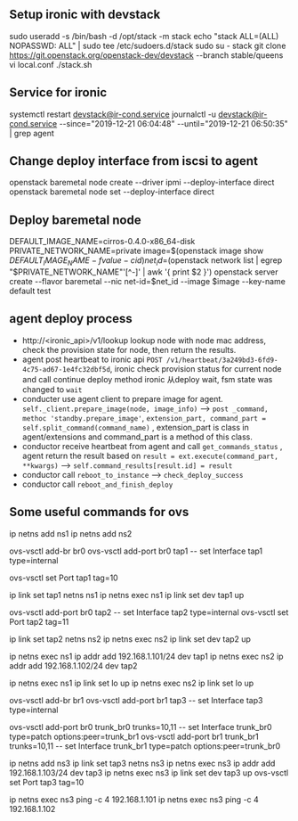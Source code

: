 ## Setup ironic with devstack
sudo useradd -s /bin/bash -d /opt/stack -m stack
echo "stack ALL=(ALL) NOPASSWD: ALL" | sudo tee /etc/sudoers.d/stack
sudo su - stack
git clone https://git.openstack.org/openstack-dev/devstack --branch stable/queens
vi local.conf
./stack.sh

## Service for ironic
systemctl restart devstack@ir-cond.service
journalctl -u devstack@ir-cond.service --since="2019-12-21 06:04:48" --until="2019-12-21 06:50:35" | grep agent

## Change deploy interface from iscsi to agent
openstack baremetal node create --driver ipmi --deploy-interface direct
openstack baremetal node set <NODE> --deploy-interface direct

## Deploy baremetal node
DEFAULT_IMAGE_NAME=cirros-0.4.0-x86_64-disk
PRIVATE_NETWORK_NAME=private
image=$(openstack image show $DEFAULT_IMAGE_NAME -f value -c id)
net_id=$(openstack network list | egrep "$PRIVATE_NETWORK_NAME"'[^-]' | awk '{ print $2 }')
openstack server create --flavor baremetal --nic net-id=$net_id --image $image --key-name default test

## agent deploy process
* http://<ironic_api>/v1/lookup   lookup node with node mac address, check the provision state for node, then return the results.
* agent post heartbeat to ironic api `POST /v1/heartbeat/3a249bd3-6fd9-4c75-ad67-1e4fc32dbf5d`, ironic check provision status for current node and call continue deploy method ironic 从deploy wait, fsm state was changed to `wait`
* conducter use agent client to prepare image for agent. `self._client.prepare_image(node, image_info)`  --> `post _command, methoc 'standby.prepare_image'`,   `extension_part, command_part = self.split_command(command_name)` , extension_part is class in agent/extensions and command_part is a method of this class.
* conductor receive heartbeat from agent and call `get_commands_status`   , agent return the result based on `result = ext.execute(command_part, **kwargs)` -->  `self.command_results[result.id] = result`
* conductor call `reboot_to_instance`  --> `check_deploy_success`
* conductor call `reboot_and_finish_deploy`

## Some useful commands for ovs
ip netns add ns1
ip netns add ns2
 
ovs-vsctl add-br br0
ovs-vsctl add-port br0 tap1 -- set Interface tap1 type=internal
 
ovs-vsctl set Port tap1  tag=10
 
ip link set tap1 netns ns1
ip netns exec ns1 ip link set dev tap1 up
 
ovs-vsctl add-port br0 tap2 -- set Interface tap2 type=internal
ovs-vsctl set Port tap2  tag=11
 
ip link set tap2 netns ns2
ip netns exec ns2 ip link set dev tap2 up
 
ip netns exec ns1 ip addr add 192.168.1.101/24 dev tap1
ip netns exec ns2 ip addr add 192.168.1.102/24 dev tap2
 
ip netns exec ns1 ip link set lo up
ip netns exec ns2 ip link set lo up
 
ovs-vsctl add-br br1
ovs-vsctl add-port br1 tap3 -- set Interface tap3 type=internal
 
ovs-vsctl add-port br0 trunk_br0 trunks=10,11  -- set Interface trunk_br0 type=patch options:peer=trunk_br1
ovs-vsctl add-port br1 trunk_br1 trunks=10,11 -- set Interface trunk_br1 type=patch options:peer=trunk_br0
 
ip netns add ns3
ip link set tap3 netns ns3
ip netns exec ns3 ip addr add 192.168.1.103/24 dev tap3
ip netns exec ns3 ip link set dev tap3 up
ovs-vsctl set Port tap3 tag=10
 
 
ip netns exec ns3 ping -c 4 192.168.1.101
ip netns exec ns3 ping -c 4 192.168.1.102